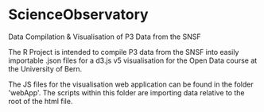 # ScienceObservatory
Data Compilation &amp; Visualisation of P3 Data from the SNSF

The R Project is intended to compile P3 data from the SNSF into easily importable .json files for a d3.js v5 visualisation for the Open Data course at the University of Bern.

The JS files for the visualisation web application can be found in the folder 'webApp'. The scripts within this folder are importing data relative to the root of the html file.
